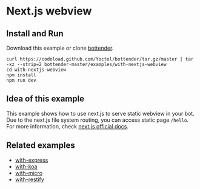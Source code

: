 # Next.js webview

## Install and Run

Download this example or clone [bottender](https://github.com/Yoctol/bottender).

```
curl https://codeload.github.com/Yoctol/bottender/tar.gz/master | tar -xz --strip=2 bottender-master/examples/with-nextjs-webview
cd with-nextjs-webview
npm install
npm run dev
```

## Idea of this example

This example shows how to use next.js to serve static webview in your bot.
Due to the next.js file system routing, you can access static page `/hello`.
For more information, check [next.js official docs](https://zeit.co/blog/next4).

## Related examples

- [with-express](../with-express)
- [with-koa](../with-koa)
- [with-micro](../with-micro)
- [with-restify](../with-restify)
